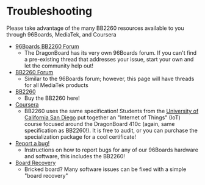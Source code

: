 # Troubleshooting

Please take advantage of the many BB2260 resources available to you through 96Boards, MediaTek, and Coursera

- [96Boards BB2260 Forum]()
   - The DragonBoard has its very own 96Boards forum. If you can't find a pre-existing thread that addresses your issue, start your own and let the community help out!
- [BB2260 Forum]()
   - Similar to the 96Boards forum; however, this page will have threads for all MediaTek products
- [BB2260]()
   - Buy the BB2260 here! 
- [Coursera](https://www.coursera.org/specializations/internet-of-things)
   - BB2260 uses the same specification! Students from the [University of California San Diego](https://ucsd.edu/) put together an "Internet of Things" (IoT) course focused around the DragonBoard 410c (again, same specification as BB2260!). It is free to audit, or you can purchase the specialization package for a cool certificate!
- [Report a bug!](../../../Report_a_bug.md)
   - Instructions on how to report bugs for any of our 96Boards hardware and software, this includes the BB2260!
- [Board Recovery](../Installation/BoardRecovery.md)
   - Bricked board? Many software issues can be fixed with a simple "board recovery"
